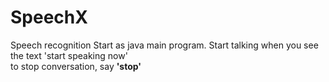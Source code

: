 # SpeechX
Speech recognition 
Start as java main program. Start talking when you see the text 'start speaking now'
<br>
to stop conversation, say <b>'stop'</b>
